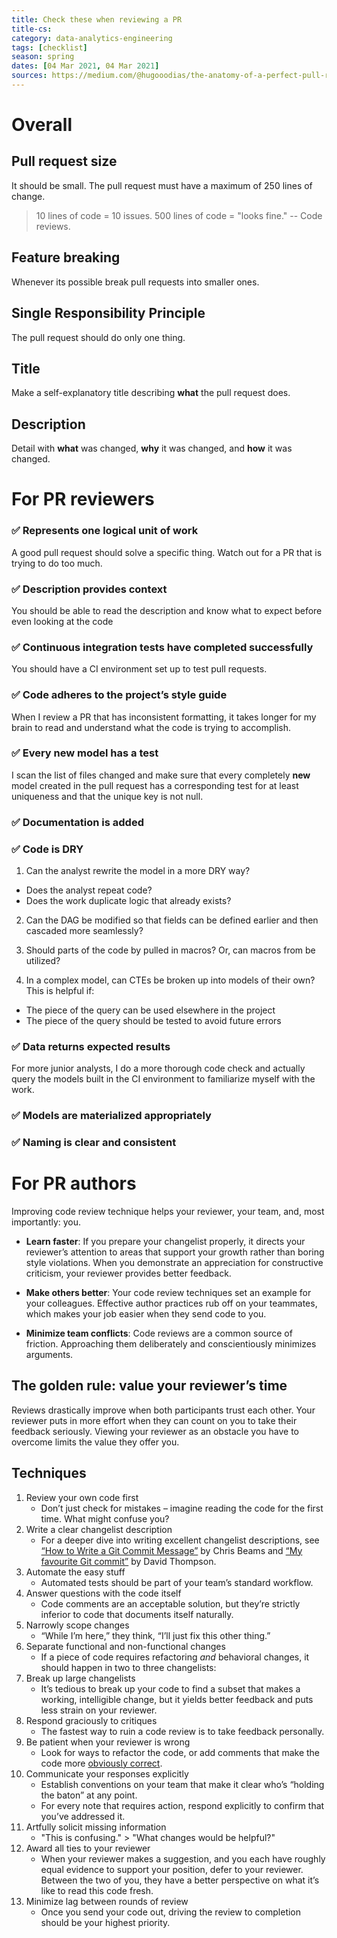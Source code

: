 ```yaml
---
title: Check these when reviewing a PR
title-cs: 
category: data-analytics-engineering
tags: [checklist]
season: spring
dates: [04 Mar 2021, 04 Mar 2021]
sources: https://medium.com/@hugooodias/the-anatomy-of-a-perfect-pull-request-567382bb6067, https://blog.getdbt.com/how-to-review-an-analytics-pull-request/, https://mtlynch.io/code-review-love/
---
```


# Overall
## Pull request size
It should be small. The pull request must have a maximum of 250 lines of change.

> 10 lines of code = 10 issues. 500 lines of code = "looks fine."
> -- Code reviews.

## Feature breaking
Whenever its possible break pull requests into smaller ones.

## Single Responsibility Principle
The pull request should do only one thing.

## Title
Make a self-explanatory title describing **what** the pull request does.

## Description
Detail with **what** was changed, **why** it was changed, and **how** it was changed.

# For PR reviewers

### ✅ Represents one logical unit of work
A good pull request should solve a specific thing. Watch out for a PR that is trying to do too much.

### ✅ Description provides context
You should be able to read the description and know what to expect before even looking at the code

### ✅ Continuous integration tests have completed successfully
You should have a CI environment set up to test pull requests.

### ✅ Code adheres to the project’s style guide
When I review a PR that has inconsistent formatting, it takes longer for my brain to read and understand what the code is trying to accomplish.

### ✅ Every new model has a test
I scan the list of files changed and make sure that every completely **new** model created in the pull request has a corresponding test for at least uniqueness and that the unique key is not null.

### ✅ Documentation is added

### ✅ Code is DRY
1. Can the analyst rewrite the model in a more DRY way?
-   Does the analyst repeat code?
-   Does the work duplicate logic that already exists?

2. Can the DAG be modified so that fields can be defined earlier and then cascaded more seamlessly?

3. Should parts of the code by pulled in macros? Or, can macros from be utilized?

4. In a complex model, can CTEs be broken up into models of their own? This is helpful if:
-   The piece of the query can be used elsewhere in the project
-   The piece of the query should be tested to avoid future errors

### ✅ Data returns expected results
For more junior analysts, I do a more thorough code check and actually query the models built in the CI environment to familiarize myself with the work.

### ✅ Models are materialized appropriately

### ✅ Naming is clear and consistent

# For PR authors
Improving code review technique helps your reviewer, your team, and, most importantly: you.

-   **Learn faster**: If you prepare your changelist properly, it directs your reviewer’s attention to areas that support your growth rather than boring style violations. When you demonstrate an appreciation for constructive criticism, your reviewer provides better feedback.
    
-   **Make others better**: Your code review techniques set an example for your colleagues. Effective author practices rub off on your teammates, which makes your job easier when they send code to you.
    
-   **Minimize team conflicts**: Code reviews are a common source of friction. Approaching them deliberately and conscientiously minimizes arguments.

## The golden rule: value your reviewer’s time
Reviews drastically improve when both participants trust each other. Your reviewer puts in more effort when they can count on you to take their feedback seriously. Viewing your reviewer as an obstacle you have to overcome limits the value they offer you.

## Techniques
1. Review your own code first
	- Don’t just check for mistakes – imagine reading the code for the first time. What might confuse you?
1. Write a clear changelist description
	- For a deeper dive into writing excellent changelist descriptions, see [“How to Write a Git Commit Message”](https://chris.beams.io/posts/git-commit/) by Chris Beams and [“My favourite Git commit”](https://dhwthompson.com/2019/my-favourite-git-commit) by David Thompson.
1. Automate the easy stuff
	- Automated tests should be part of your team’s standard workflow.
1. Answer questions with the code itself
	- Code comments are an acceptable solution, but they’re strictly inferior to code that documents itself naturally.
1. Narrowly scope changes
	- “While I’m here,” they think, “I’ll just fix this other thing.”
1. Separate functional and non-functional changes
	- If a piece of code requires refactoring _and_ behavioral changes, it should happen in two to three changelists:
1. Break up large changelists
	-  It’s tedious to break up your code to find a subset that makes a working, intelligible change, but it yields better feedback and puts less strain on your reviewer.
1. Respond graciously to critiques
	- The fastest way to ruin a code review is to take feedback personally.
1. Be patient when your reviewer is wrong
	- Look for ways to refactor the code, or add comments that make the code more [obviously correct](https://wiki.c2.com/?TwoWaysToDesign).
1. Communicate your responses explicitly
	- Establish conventions on your team that make it clear who’s “holding the baton” at any point.
	- For every note that requires action, respond explicitly to confirm that you’ve addressed it.
1. Artfully solicit missing information
	- "This is confusing." > "What changes would be helpful?"
1. Award all ties to your reviewer
    - When your reviewer makes a suggestion, and you each have roughly equal evidence to support your position, defer to your reviewer. Between the two of you, they have a better perspective on what it’s like to read this code fresh.
1. Minimize lag between rounds of review
	- Once you send your code out, driving the review to completion should be your highest priority.
